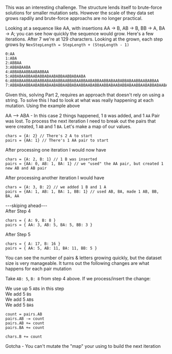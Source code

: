 This was an interesting challenge. The structure lends itself to brute-force solutions for smaller mutation sets.  However the scale of they data set grows rapdily and brute-force approachs are no longer practical.


Looking at a sequence like AA, with insertions AA -> B, AB -> B, BB -> A, BA -> A; you can see how quickly the sequence would grow. Here's a few iterations.  After 7 we're at 129 characters.  Looking at the grown, each step grows by `NexStepLength = StepLength + (StepLength - 1)`

```
0:AA  
1:ABA  
2:ABBAA  
3:ABBABAABA  
4:ABBABAABBAABABBAA  
5:ABBABAABBAABABBABAABABBAABBABAABA  
6:ABBABAABBAABABBABAABABBAABBABAABBAABABBAABBABAABABBABAABBAABABBAA  
7:ABBABAABBAABABBABAABABBAABBABAABBAABABBAABBABAABABBABAABBAABABBABAABABBAABBABAABABBABAABBAABABBAABBABAABBAABABBABAABABBAABBABAABA  
```

Given this, solving Part 2, requires an approach that doesn't rely on using a string.  To solve this I had to look at what was really happening at each mutation.  Using the example above

AA --> ABA - In this case 2 things happened, 1 `B` was added, and 1 `AA` Pair was lost.
To process the next iteration I need to break out the pairs that were created, 1 `AB` and 1 `BA`.  Let's make a map of our values.  
```  
chars = {A: 2} // There's 2 A to start  
pairs = {AA: 1} // There's 1 AA pair to start  
```
  
After processing one iteration I would now have  
```
chars = {A: 2, B: 1} // 1 B was inserted  
pairs = {AA: 0, AB: 1, BA: 1} // we "used" the AA pair, but created 1 new AB and AB pair  
```

After processing another iteration I would have  
```
chars = {A: 3, B: 2} // we added 1 B and 1 A
pairs = {AA: 1, AB: 1, BA: 1, BB: 1} // used AB, BA, made 1 AB, BB, BA, AA  
```
---skiping ahead---  
After Step 4  
```
chars = { A: 9, B: 8 }  
pairs = { AA: 3, AB: 5, BA: 5, BB: 3 }  
```
After Step 5  
```
chars = { A: 17, B: 16 }  
pairs = { AA: 5, AB: 11, BA: 11, BB: 5 }  
```  
You can see the number of pairs & letters growing quickly, but the dataset size is very manageable.  It turns out the following changes are what happens for each pair mutation
  
Take `AB: 5`, `B: 8` from step 4 above.  If we process/insert the change:  
  
We use up 5 `AB`s in this step  
We add 5 `B`s  
We add 5 `AB`s  
We add 5 `BA`s  

```  
count = pairs.AB  
pairs.AB -= count  
pairs.AB += count  
pairs.BA += count  
  
chars.B += count  
```
  
Gotcha - You can't mutate the "map" your using to build the next iteration  